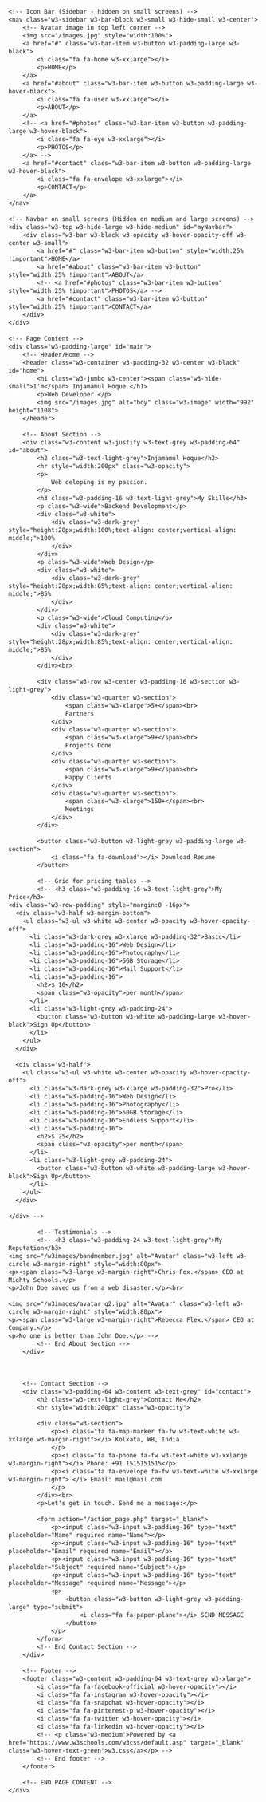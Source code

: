 <!DOCTYPE html>
<html>
<title>Portfolio | Injamamul Hoque</title>
<meta charset="UTF-8">
<meta name="viewport" content="width=device-width, initial-scale=1">
<link rel="stylesheet" href="https://www.w3schools.com/w3css/4/w3.css">
<link rel="stylesheet" href="https://fonts.googleapis.com/css?family=Montserrat">
<link rel="stylesheet" href="https://cdnjs.cloudflare.com/ajax/libs/font-awesome/4.7.0/css/font-awesome.min.css">
<style>
    body,
    h1,
    h2,
    h3,
    h4,
    h5,
    h6 {
        font-family: "Montserrat", sans-serif
    }

    .w3-row-padding img {
        margin-bottom: 12px
    }

    /* Set the width of the sidebar to 120px */
    .w3-sidebar {
        width: 120px;
        background: #222;
    }

    /* Add a left margin to the "page content" that matches the width of the sidebar (120px) */
    #main {
        margin-left: 120px
    }

    /* Remove margins from "page content" on small screens */
    @media only screen and (max-width: 600px) {
        #main {
            margin-left: 0
        }
    }
</style>

<body class="w3-black">

    <!-- Icon Bar (Sidebar - hidden on small screens) -->
    <nav class="w3-sidebar w3-bar-block w3-small w3-hide-small w3-center">
        <!-- Avatar image in top left corner -->
        <img src="/images.jpg" style="width:100%">
        <a href="#" class="w3-bar-item w3-button w3-padding-large w3-black">
            <i class="fa fa-home w3-xxlarge"></i>
            <p>HOME</p>
        </a>
        <a href="#about" class="w3-bar-item w3-button w3-padding-large w3-hover-black">
            <i class="fa fa-user w3-xxlarge"></i>
            <p>ABOUT</p>
        </a>
        <!-- <a href="#photos" class="w3-bar-item w3-button w3-padding-large w3-hover-black">
            <i class="fa fa-eye w3-xxlarge"></i>
            <p>PHOTOS</p>
        </a> -->
        <a href="#contact" class="w3-bar-item w3-button w3-padding-large w3-hover-black">
            <i class="fa fa-envelope w3-xxlarge"></i>
            <p>CONTACT</p>
        </a>
    </nav>

    <!-- Navbar on small screens (Hidden on medium and large screens) -->
    <div class="w3-top w3-hide-large w3-hide-medium" id="myNavbar">
        <div class="w3-bar w3-black w3-opacity w3-hover-opacity-off w3-center w3-small">
            <a href="#" class="w3-bar-item w3-button" style="width:25% !important">HOME</a>
            <a href="#about" class="w3-bar-item w3-button" style="width:25% !important">ABOUT</a>
            <!-- <a href="#photos" class="w3-bar-item w3-button" style="width:25% !important">PHOTOS</a> -->
            <a href="#contact" class="w3-bar-item w3-button" style="width:25% !important">CONTACT</a>
        </div>
    </div>

    <!-- Page Content -->
    <div class="w3-padding-large" id="main">
        <!-- Header/Home -->
        <header class="w3-container w3-padding-32 w3-center w3-black" id="home">
            <h1 class="w3-jumbo w3-center"><span class="w3-hide-small">I'm</span> Injamamul Hoque.</h1>
            <p>Web Developer.</p>
            <img src="/images.jpg" alt="boy" class="w3-image" width="992" height="1108">
        </header>

        <!-- About Section -->
        <div class="w3-content w3-justify w3-text-grey w3-padding-64" id="about">
            <h2 class="w3-text-light-grey">Injamamul Hoque</h2>
            <hr style="width:200px" class="w3-opacity">
            <p>
                Web deloping is my passion.
            </p>
            <h3 class="w3-padding-16 w3-text-light-grey">My Skills</h3>
            <p class="w3-wide">Backend Development</p>
            <div class="w3-white">
                <div class="w3-dark-grey" style="height:28px;width:100%;text-align: center;vertical-align: middle;">100%
                </div>
            </div>
            <p class="w3-wide">Web Design</p>
            <div class="w3-white">
                <div class="w3-dark-grey" style="height:28px;width:85%;text-align: center;vertical-align: middle;">85%
                </div>
            </div>
            <p class="w3-wide">Cloud Computing</p>
            <div class="w3-white">
                <div class="w3-dark-grey" style="height:28px;width:85%;text-align: center;vertical-align: middle;">85%
                </div>
            </div><br>

            <div class="w3-row w3-center w3-padding-16 w3-section w3-light-grey">
                <div class="w3-quarter w3-section">
                    <span class="w3-xlarge">5+</span><br>
                    Partners
                </div>
                <div class="w3-quarter w3-section">
                    <span class="w3-xlarge">9+</span><br>
                    Projects Done
                </div>
                <div class="w3-quarter w3-section">
                    <span class="w3-xlarge">9+</span><br>
                    Happy Clients
                </div>
                <div class="w3-quarter w3-section">
                    <span class="w3-xlarge">150+</span><br>
                    Meetings
                </div>
            </div>

            <button class="w3-button w3-light-grey w3-padding-large w3-section">
                <i class="fa fa-download"></i> Download Resume
            </button>

            <!-- Grid for pricing tables -->
            <!-- <h3 class="w3-padding-16 w3-text-light-grey">My Price</h3>
    <div class="w3-row-padding" style="margin:0 -16px">
      <div class="w3-half w3-margin-bottom">
        <ul class="w3-ul w3-white w3-center w3-opacity w3-hover-opacity-off">
          <li class="w3-dark-grey w3-xlarge w3-padding-32">Basic</li>
          <li class="w3-padding-16">Web Design</li>
          <li class="w3-padding-16">Photography</li>
          <li class="w3-padding-16">5GB Storage</li>
          <li class="w3-padding-16">Mail Support</li>
          <li class="w3-padding-16">
            <h2>$ 10</h2>
            <span class="w3-opacity">per month</span>
          </li>
          <li class="w3-light-grey w3-padding-24">
            <button class="w3-button w3-white w3-padding-large w3-hover-black">Sign Up</button>
          </li>
        </ul>
      </div>

      <div class="w3-half">
        <ul class="w3-ul w3-white w3-center w3-opacity w3-hover-opacity-off">
          <li class="w3-dark-grey w3-xlarge w3-padding-32">Pro</li>
          <li class="w3-padding-16">Web Design</li>
          <li class="w3-padding-16">Photography</li>
          <li class="w3-padding-16">50GB Storage</li>
          <li class="w3-padding-16">Endless Support</li>
          <li class="w3-padding-16">
            <h2>$ 25</h2>
            <span class="w3-opacity">per month</span>
          </li>
          <li class="w3-light-grey w3-padding-24">
            <button class="w3-button w3-white w3-padding-large w3-hover-black">Sign Up</button>
          </li>
        </ul>
      </div>
    
    </div> -->

            <!-- Testimonials -->
            <!-- <h3 class="w3-padding-24 w3-text-light-grey">My Reputation</h3>  
    <img src="/w3images/bandmember.jpg" alt="Avatar" class="w3-left w3-circle w3-margin-right" style="width:80px">
    <p><span class="w3-large w3-margin-right">Chris Fox.</span> CEO at Mighty Schools.</p>
    <p>John Doe saved us from a web disaster.</p><br>
    
    <img src="/w3images/avatar_g2.jpg" alt="Avatar" class="w3-left w3-circle w3-margin-right" style="width:80px">
    <p><span class="w3-large w3-margin-right">Rebecca Flex.</span> CEO at Company.</p>
    <p>No one is better than John Doe.</p> -->
            <!-- End About Section -->
        </div>



        <!-- Contact Section -->
        <div class="w3-padding-64 w3-content w3-text-grey" id="contact">
            <h2 class="w3-text-light-grey">Contact Me</h2>
            <hr style="width:200px" class="w3-opacity">

            <div class="w3-section">
                <p><i class="fa fa-map-marker fa-fw w3-text-white w3-xxlarge w3-margin-right"></i> Kolkata, WB, India
                </p>
                <p><i class="fa fa-phone fa-fw w3-text-white w3-xxlarge w3-margin-right"></i> Phone: +91 1515151515</p>
                <p><i class="fa fa-envelope fa-fw w3-text-white w3-xxlarge w3-margin-right"> </i> Email: mail@mail.com
                </p>
            </div><br>
            <p>Let's get in touch. Send me a message:</p>

            <form action="/action_page.php" target="_blank">
                <p><input class="w3-input w3-padding-16" type="text" placeholder="Name" required name="Name"></p>
                <p><input class="w3-input w3-padding-16" type="text" placeholder="Email" required name="Email"></p>
                <p><input class="w3-input w3-padding-16" type="text" placeholder="Subject" required name="Subject"></p>
                <p><input class="w3-input w3-padding-16" type="text" placeholder="Message" required name="Message"></p>
                <p>
                    <button class="w3-button w3-light-grey w3-padding-large" type="submit">
                        <i class="fa fa-paper-plane"></i> SEND MESSAGE
                    </button>
                </p>
            </form>
            <!-- End Contact Section -->
        </div>

        <!-- Footer -->
        <footer class="w3-content w3-padding-64 w3-text-grey w3-xlarge">
            <i class="fa fa-facebook-official w3-hover-opacity"></i>
            <i class="fa fa-instagram w3-hover-opacity"></i>
            <i class="fa fa-snapchat w3-hover-opacity"></i>
            <i class="fa fa-pinterest-p w3-hover-opacity"></i>
            <i class="fa fa-twitter w3-hover-opacity"></i>
            <i class="fa fa-linkedin w3-hover-opacity"></i>
            <!-- <p class="w3-medium">Powered by <a href="https://www.w3schools.com/w3css/default.asp" target="_blank" class="w3-hover-text-green">w3.css</a></p> -->
            <!-- End footer -->
        </footer>

        <!-- END PAGE CONTENT -->
    </div>

</body>

</html>